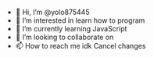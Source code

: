 - 👋 Hi, I’m @yolo875445
- 👀 I’m interested in learn how to program
- 🌱 I’m currently learning JavaScript
- 💞️ I’m looking to collaborate on
- 📫 How to reach me idk Cancel changes

<!---
yolo875445/yolo875445 is a ✨ special ✨ repository because its `README.md` (this file) appears on your GitHub profile.
You can click the Preview link to take a look at your changes.
--->
